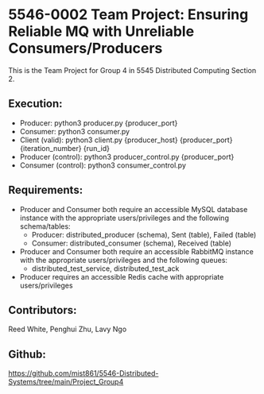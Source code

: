 # 5546-0002 Team Project: Ensuring Reliable MQ with Unreliable Consumers/Producers

This is the Team Project for Group 4 in 5545 Distributed Computing Section 2.

## Execution:

* Producer: python3 producer.py {producer_port}
* Consumer: python3 consumer.py
* Client (valid): python3 client.py {producer_host} {producer_port} {iteration_number} {run_id}
* Producer (control): python3 producer_control.py {producer_port}
* Consumer (control): python3 consumer_control.py

## Requirements:

* Producer and Consumer both require an accessible MySQL database instance with the appropriate users/privileges and the following schema/tables:
    * Producer: distributed_producer (schema), Sent (table), Failed (table)
    * Consumer: distributed_consumer (schema), Received (table)
* Producer and Consumer both require an accessible RabbitMQ instance with the appropriate users/privileges and the following queues:
    * distributed_test_service, distributed_test_ack
* Producer requires an accessible Redis cache with appropriate users/privileges

## Contributors:

Reed White, Penghui Zhu, Lavy Ngo

## Github:

https://github.com/mist861/5546-Distributed-Systems/tree/main/Project_Group4
